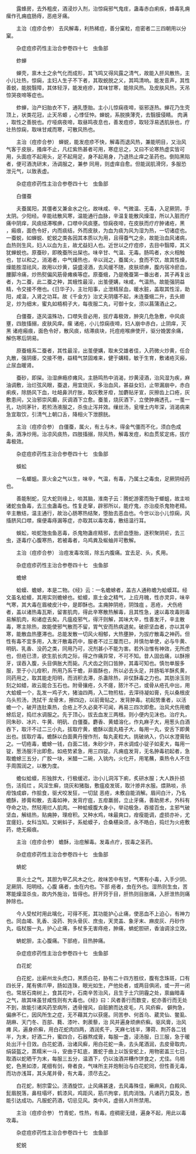 <!-- { "loadSidebar": true } -->
　　露蜂房，去外粗皮，酒浸炒入剂，治惊痫邪气鬼疰，蛊毒赤白痢疾，蜂毒乳痈瘰作孔痈疽肠痔，恶疮牙痛。

　　主治（痘疹合参） 去风解毒，利热稀痘，善分窠粒，痘密者二三四朝用以分窠。

　　杂症痘疹药性主治合参卷四十七　虫鱼部

　　蚱蝉

　　蝉壳，禀木土之余气化而成形，其飞鸣又得风露之清气，故能入肝风散热，主小儿壮热，惊痫，主妇人生子不下者，其取蜕脱之义，其鸣清响。能发音声，其性善蜕，能脱翳障，其体轻浮，能发疮疹，其味甘寒，能除风热。及皮肤风热，天吊惊哭夜啼等症也。

　　蚱蝉，治产妇胎衣不下，通乳堕胎。主小儿惊痫夜啼，驱邪逐热。蝉花乃生壳顶上，状类花冠，止天吊螈 ，心悸怔忡。蝉蜕，系脱换薄壳，去翳膜侵睛。 肉满 ，取性之善脱也。疗哑病夜啼，取昼鸣夜息也，善发痘疹，取轻浮易透肌肤也，疗壮热惊痫，取味甘咸而寒，可散风热也。

　　主治（痘疹合参） 蝉蜕，能发痘疹不快，解毒而退风热，兼能明目，又治风气客于皮肤，搔痒不止，凡红紫热甚者可用，寒症忌之，又曰不论寒热虚实皆可用，头面痘不起用头，足不起用足，身不起用身，乃退热止痒之圣药也。倒陷黑陷者，便可酒洗研末，汤调服之，兼参 同用，则虚痒自愈。但能润肌滑窍，多服恐泄元气，以致表虚。

　　杂症痘疹药性主治合参卷四十七　虫鱼部

　　白僵蚕

　　夫蚕属阳，其僵者又兼金水之化，故味咸、辛、气微温、无毒，入足厥阴，手太阴。少阳经。辛能祛散风寒，温能通行血脉，辛温复能散风燥湿，所以入脏而疗痛中阴痒，风痰结滞喉痹，口噤中风痰壅。惊痫夜啼，在皮肤而疗疔肿诸疮，黑 ，瘢痕，面色令好，内而痰结，外而皮肤，为血为痰为风为湿为热，一切诸症也。一蚕蜕，如蝉蜕、蛇蜕之类各因其本质以为用，且得蚕气之余，故能治血风诸病，血热则生风，妇人以血为主，故尤益妇人也。近世以之疗痘疹，去目中翳障，其义犹蝉蜕也。原蚕砂，即晚蚕所出屎也。味辛甘、气温、无毒。肠鸣者，水火相触也，甘以和之，消渴者，中气燥热也，辛以润之，蚕属火，食而不饮，故其性燥，燥能胜湿祛风，故用以炒黄，袋盛浸酒，去风缓不随，皮肤顽痹，腹内宿冷瘀血，腰脚冷痛，炒热熨偏风筋骨瘫痪等症。原蚕蛾，乃是晚蚕第一番出者，其子再复出者，为二蚕，此二蚕之种，其蛾性最淫，出茧便媾，味咸，气温热。故能强阴益精，令交接不倦也。《日华子》，主壮阳事，止泄精尿血，暖水脏，盖取其性淫，助阳，咸温，入肾之功耳。故《千金方》治丈夫阴痿不起，未连蚕蛾二升，去头翅足，炒为细末，蜜丸如梧桐子大，每夜服二丸，可御十女，须以菖蒲酒止之。

　　白僵蚕，逐风温殊功，口噤失音必用，拔疔毒极效，肿突几危急敷，中风痰壅，四肢搐搦，皮肤风痒。瘰 诸疮，小儿惊痫夜啼，妇人崩中赤白，止阴痒，灭黑 诸疮瘢痕，面色令好，散风痰，结滞痰块，托痘疮喉痹使开，驱分娩罢余痛，解伤寒后阴易。

　　原蚕蛾系二蚕者，其性最淫，出茧便媾，取未交雄者佳，入药微火炒黄，任合丸散，强阴痿，交接不倦，益精气禁固难来，健于媾精，敏于生育，敷诸疮灭瘢，止尿血暖肾。

　　蚕砂，即屎。治湿痹瘾疹瘫风，主肠鸣热中消渴，炒黄浸酒，治风湿为疾，麻油调敷，治烂弦风眼，蚕退，用宜烧灰，多治血风，甚益女妇，止带漏崩中，赤白痢疾，除肠风下血，吐衄鼻洪疔胀，取灰敷牙疳，加麝贴牙宣，灰擦齿上口疮，灰敷患间，又治邪崇风癫，灰调酒下立愈。蚕茧，烧灰酒下，立使肿痈透孔，一茧一孔，功同茅针，若煎汤液服之，杀虫止泻并效。缫丝汤，瓮埋土内年深，消渴病来急宜取饮，引清气上朝口舌，降相火下泄膀胱。

　　主治（痘疹合参） 白僵蚕，属火，有土与木，得金气僵而不化，须白色成条，酒净炒用。治凉风痰热，四肢搐搦，除风热，解毒发痘，和血贯浆定疡，拔疔毒极效。

　　杂症痘疹药性主治合参卷四十七　虫鱼部

　　蜈蚣

　　一名螂蛆。禀火金之气以生，味辛，气温，有毒，乃属土之毒虫，足厥阴经药也。

　　善能制蛇，见大蛇则缘上，啖其脑，淮南子云：腾蛇游雾而殆于螂蛆，故主啖诸蛇虫鱼毒，去三虫蛊毒也。性复走窜，辟邪所以，能疗鬼，亦治疫杀鬼物老精。辛主散结，温主通行，故治心肠寒热结聚，堕胎去恶血也。今世以治小儿惊痫，风搐脐风口噤，瘰便毒痔漏等症，亦取其以毒攻毒，散结温行耳。

　　蜈蚣，啖蛇虺虫鱼恶毒，杀鬼物蛊疰精邪，去瘀血堕胎，逐积聚阴疟，去三虫，逐毒疗心腹寒热，若被毒者，乌鸡粪及蜒蚰并可敷解。

　　主治（痘疹合参） 治痘发毒攻斑，除五内腹痛。宜去足、头，炙用。

　　杂症痘疹药性主治合参卷四十七　虫鱼部

　　蟾蜍

　　蛤蟆、蟾蜍，本是二物。《经》云：一名蟾蜍者，盖古人通称蟾为蛤蟆耳。经文虽名蛤蟆，其用实则蟾蜍也。蛤蟆，禀土金之精气，上应月魄，性亦灵异，味辛气寒，其大毒在眉棱皮汁中，是即酥也。主痈肿阴疮，阴蚀疽 。恶疮， 犬伤疮者，盖以诸热毒瓦斯，留害肌肉，得此辛寒散热解毒，且其性急，速以毒攻毒则毒易解肌肉，和诸症去矣。凡瘟疫邪气，得汗则解，其味大辛，性善发汗，辛主散毒，寒主除热，故能使邪气散而不留，胃气安而热病退矣。破瘀坚血者，亦以其辛寒，能散血热壅滞也。总能发散一切风火相郁，大热壅肿，为拔疔散毒之神药。但性有毒不宜多用，入发汗散毒药中，服者不过三厘而已，并慎勿单使，必与牛黄、明矾、乳香、没药之类，同用乃可，况剂甚小不能为害。若外治惟有神效，无所虑也，但疮已溃，欲生肌长肉之际，得之作痛异常，不可不知。昔人固齿痛，以酥擦牙，误吞入腹，头目俱胀大而毙。凡犬齿之则口皆肿，其毒可知也。慎勿单服多服，至于小儿疳积，所用乃系干蟾，非眉酥也，所以必去头足，并肠垢羊酥炙黄，同药用之，取其能走阳明，而消积去滞，杀蛊除热，非仗酥毒之力也。其肪涂玉则刻之如蜡，故云能合玉石也。附骨攘疮，久不瘥，脓汁不己，或骨从疮孔中出，用大蛤蟆一个，乱发一鸡子大，猪油四两，入二物煎枯，去滓待凝如膏，先以桑根皮乌头煎汤，洗拭干 龙骨末，擦四边，以前膏贴之，发背肿毒。初起势重者，以活蟾一个，破开连肚乘热，合疮上不久必臭不可闻，再易三四次即愈。治风犬伤用蟾蜍后足，捣烂水调服之。先于顶心，拔去血发三两根。则小便内见沫也。治疔丸，同朱砂、冰片、牛黄、明矾、白僵蚕。麝香、黄蜡溶化，作丸麻子大，用葱头白酒吞下，取汗不过二三小丸，拔取疔黄，蟾酥以面丸梧子大，每用一丸，安舌下即黄出也。拔取疔毒。蟾酥以白面黄丹搜作剂，每丸麦粒大。挑破纳入，仍以水澄膏贴之。一切疮毒，蟾蜍一钱，白面二钱，朱砂少许，井水调成小锭子如麦大，每用一锭，葱汤服汗出即愈。如疮势紧急，用三四锭。凡痈疽发背，无名肿毒初起者，急取蟾蜍三五分，广胶一块，米醋一二碗，入铫内，火化开，用笔蘸，乘热令人不住手周围润之，以散为度。

　　蟾似蛤蟆，形独胖大，行极缓迟，治小儿洞泻下痢，炙研水服；大人跌扑损伤，活捣烂 。风淫生癣，烧灰和猪脂，敷瘟疫发斑，取汁掺井水服。煨熟啖，杀疳蚀成癖，作脍食，驱犬咬发狂，一切鼠 恶疮，未敷自能消解。眉间白汁，乃名蟾酥，掺膏和散，去毒如神，发背疔疽，五疳羸弱，立止牙痛，善助房术，外科有夺命之功，然轻用烂人肌肉。一种蛤蟆腹大身小，举动极急，吞接百虫，主邪气破坚血，解结热，贴痈肿，理疳积。又种水鸡，味最爽口，疳瘦能调，虚损亦补，尤宜瘥妇，女科当知。又蜊蚪子，系蛤蟆子，合桑椹染须，永不皓白，捣烂为火疮敷药，绝无瘢痕。

　　主治（痘疹合参） 蟾酥，治痘解毒。发毒点疔，拔毒之圣药。

　　杂症痘疹药性主治合参卷四十七　虫鱼部

　　蚺蛇

　　禀火土之气，其胆为甲乙风木之化，故味苦中有甘，气寒有小毒，入手少阴、足厥阴、阳明经。心腹 痛者，虫在内也。下部 疮者，虫在外也。湿热则生虫，苦寒能燥湿杀虫，故内外施治，皆得也。肝开窍于目，肝热则目胀痛，入肝泄热则痛肿除也。

　　今人受杖时用此噙化，可得不死，其功能护心止痛，使恶血不上迫心，有神力也。同血竭、乳香、没药、狗头骨灰、庶虫，天灵盖、象牙末、麻皮灰、丹砂作丸，临杖服一丸，护心止痛，多杖多无害痔疮，肿痛，蚺蛇胆研，香油调涂立效。

　　蚺蛇胆，主心腹痛。下部疮，目热肿痛。

　　杂症痘疹药性主治合参卷四十七　虫鱼部

　　白花蛇

　　白花蛇，出蕲州龙头虎口，黑质白花，胁有二十四方胜纹，腹有念珠斑，口有四长牙，尾有佛爪甲，肠如连珠，眼光如生，产他处者，或两目俱闭，或一开一闭也。常居石南树上，食其花叶，石南辛苦治风，且生于土穴阴霾之处，禀幽暗毒 之气，故其味虽甘咸性则有大毒也。《经》曰：风者善行而数变，蛇亦善行而无处不到，故能引诸风药至病所，透骨搜风，自脏腑而达皮毛，凡 风疥癣， 僻拘急，偏痹不仁，因风所生之症，无不藉其力以获瘥。同苦参、何首乌、葳灵仙、鳖虱、胡麻、天门冬、百部、蕤、漆叶、刺蒺藜，治 风并遍身顽痹疥癣。驱风膏，治风瘫 风，遍身疥癣，用白花蛇肉四两，酒润炙干，天麻七钱半，薄荷、荆芥各二钱半，为末，好酒二升，蜜四合，石器熬成膏，每服一盏，浸汤服，日三服，急于暖处出汗十日效。白花蛇酒，治诸风癣，用白花蛇一条，去头尾酒润，去皮骨取肉，绢袋盔之，蒸糯米一斗，安曲于缸底，置蛇于曲上以饭安蛇上，用物密盖三七日，取酒以蛇晒干为末，每服三五分，温酒下，仍以浊酒并糟作饼食之，尤佳。乌梢蛇，色黑如漆，尾细有剑，脊者良，气味所主并炮制治与白花蛇同，但性善无毒，而功亦浅耳，其头尾并骨，有大毒，须尽去之。

　　白花蛇，制宗雷公。渍酒旋饮，止风痛甚速，去风毒殊佳，癞麻风，白殿风、髭眉脱落，鼻柱塌坏，鹤漆风，鸡距风，筋爪拘挛，肌肉消蚀。凡诸药力莫及，悉能引达成功。凡服蛇药酒，切忌见风。类中风，虚弱人并所禁用。

　　主治（痘疹合参） 竹青蛇，性热，有毒。痘稠密无缝，遍身不起，用此以毒攻毒。

　　杂症痘疹药性主治合参卷四十七　虫鱼部

　　蛇蜕

